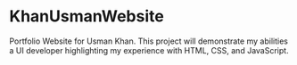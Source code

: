 # KhanUsmanWebsite
Portfolio Website for Usman Khan. This project will demonstrate my abilities a UI developer highlighting my experience with HTML, CSS, and JavaScript. 
